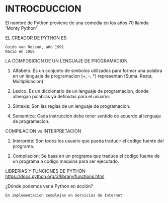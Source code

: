 # INTROCDUCCION

El nombre de Python proviene de una comedia en los años 70 llamda 'Monty Python'

EL CREADOR DE PYTHON ES:

    Guido van Rossum, año 1991
    Nacio en 1956


LA COMPOSICION DE UN LENGUAJE DE PROGRAMACION

1. Alfabeto: Es un conjunto de simbolos utilizados para formar una palabra en un   lenguaje de programacion (+, -, *) representan (Suma. Resta, Multiplicacion)

2. Lexico: Es un diccionario de un lenguaje de programacion, donde albergan palabras ya definidas para el usuario.

4. Sintaxis: Son las reglas de un lenguaje de programacion.

5. Semantica: Cada instruccion debe tener sentido de acuerdo al lenguaje de programacion.


COMPILACION vs INTERPRETACION

1. Interprete: Son todos los usuario que pueda traducir el codigo fuente del programa.

2. Compilacion: Se basa en un programa que traduce el codigo fuente de un programa a codigo maquina para ser ejecutado.


LIBRERIAS Y FUNCIONES DE PYTHON
https://docs.python.org/3/library/functions.html

¿Dónde podemos ver a Python en acción?

    En implementacion complejas en Servicios de Internet

